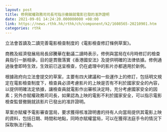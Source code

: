 ```yaml
---
layout: post
title: 修例賦權政務司司長可指示撤銷就電影已發的准許證明
date: 2021-09-01 14:24:20.000000000 +08:00
link: https://news.rthk.hk/rthk/ch/component/k2/1608565-20210901.htm
categories: rthk
---
```


立法會首讀及二讀完善電影檢查制度的《電影檢查修訂條例草案》。

商務及經濟發展局局長邱騰華在動議二讀時表示，修例與當局在6月時修訂的檢查員指引一脈相承，目的是貫徹落實《香港國安法》及提供明確的法律依據。修例通過後會即時生效，生效前已送呈檢查，仍在處理中的影片亦都適用於新例。

根據政府向立法會提交的草案，主要有四大建議和一些運作上的修訂，包括明文規定在電影檢查制度下，檢查員必須考慮影片的上映是否有不利於國家安全的內容，以提供明確法定依據，讓檢查員就電影作出審核決定時，充分考慮國家安全的因素；另外亦賦權政務司司長，如果認為上映的電影不利於國家安全，可以指示電影檢查監督撤銷就該影片已發出的准許證明。

草案亦賦權予電影審查當局，要求獲得核准證明書的持有人向當局提供其電影上映的資料，包括日期、時間和地點，同時亦賦權當局，可以在獲得法庭手令的情況下採取執法行動。
